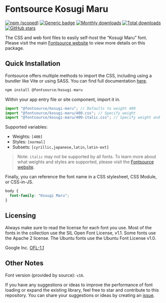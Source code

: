 # Fontsource Kosugi Maru

[![npm (scoped)](https://img.shields.io/npm/v/@fontsource/kosugi-maru?color=brightgreen)](https://www.npmjs.com/package/@fontsource/kosugi-maru) [![Generic badge](https://img.shields.io/badge/fontsource-passing-brightgreen)](https://github.com/fontsource/fontsource) [![Monthly downloads](https://badgen.net/npm/dm/@fontsource/kosugi-maru)](https://github.com/fontsource/fontsource) [![Total downloads](https://badgen.net/npm/dt/@fontsource/kosugi-maru)](https://github.com/fontsource/fontsource) [![GitHub stars](https://img.shields.io/github/stars/fontsource/fontsource.svg?style=social&label=Star)](https://github.com/fontsource/fontsource/stargazers)

The CSS and web font files to easily self-host the “Kosugi Maru” font. Please visit the main [Fontsource website](https://fontsource.org/fonts/kosugi-maru) to view more details on this package.

## Quick Installation

Fontsource offers multiple methods to import the CSS, including using a bundler like Vite or using SASS. You can find full documentation [here](https://fontsource.org/docs/getting-started/introduction).

```javascript
npm install @fontsource/kosugi-maru
```

Within your app entry file or site component, import it in.

```javascript
import "@fontsource/kosugi-maru"; // Defaults to weight 400
import "@fontsource/kosugi-maru/400.css"; // Specify weight
import "@fontsource/kosugi-maru/400-italic.css"; // Specify weight and style
```

Supported variables:
- Weights: `[400]`
- Styles: `[normal]`
- Subsets: `[cyrillic,japanese,latin,latin-ext]`

> Note: `italic` may not be supported by all fonts. To learn more about what weights and styles are supported, please visit the [Fontsource website](https://fontsource.org/fonts/kosugi-maru).

Finally, you can reference the font name in a CSS stylesheet, CSS Module, or CSS-in-JS.

```css
body {
  font-family: "Kosugi Maru";
}
```

## Licensing
Always make sure to read the license for each font you use. Most of the fonts in the collection use the SIL Open Font License, v1.1. Some fonts use the Apache 2 license. The Ubuntu fonts use the Ubuntu Font License v1.0.

Google Inc.
[OFL-1.1](http://scripts.sil.org/OFL)

## Other Notes
Font version (provided by source): `v16`.

If you have any suggestions or ideas to improve the performance of font loading or expand the existing library, feel free to star and contribute to this repository. You can share your suggestions or ideas by creating an [issue](https://github.com/fontsource/fontsource/issues).